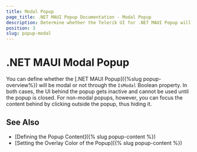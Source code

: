 ```yaml
---
title: Modal Popup
page_title: .NET MAUI Popup Documentation - Modal Popup
description: Determine whether the Telerik UI for .NET MAUI Popup will be rendered as a modal or non-modal UI element.
position: 3
slug: popup-modal
---
```


# .NET MAUI Modal Popup

You can define whether the [.NET MAUI Popup]({%slug popup-overview%}) will be modal or not through the `IsModal` Boolean property. In both cases, the UI behind the popup gets inactive and cannot be used until the popup is closed. For non-modal popups, however, you can focus the content behind by clicking outside the popup, thus hiding it.

## See Also

- [Defining the Popup Content]({% slug popup-content %})
- [Setting the Overlay Color of the Popup]({% slug popup-content %})
